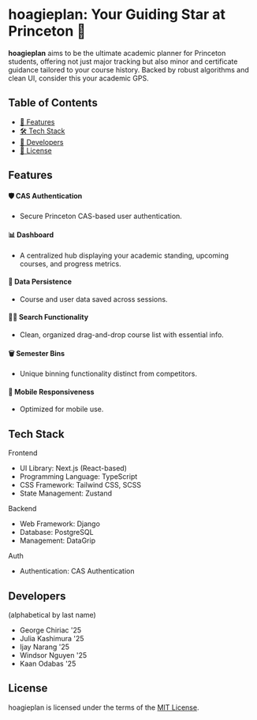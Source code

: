 # hoagieplan: Your Guiding Star at Princeton 🧭

**hoagieplan** aims to be the ultimate academic planner for Princeton students, offering not just major tracking but also minor and certificate guidance tailored to your course history. Backed by robust algorithms and clean UI, consider this your academic GPS.

## Table of Contents
- [🌟 Features](#features)
- [🛠 Tech Stack](#tech-stack)
- [👥 Developers](#developers)
- [📜 License](#license)

## Features

#### 🛡 CAS Authentication
- Secure Princeton CAS-based user authentication.

#### 📊 Dashboard
- A centralized hub displaying your academic standing, upcoming courses, and progress metrics.

#### 💾 Data Persistence
- Course and user data saved across sessions.

#### 🕵️‍♀️ Search Functionality
- Clean, organized drag-and-drop course list with essential info.

#### 🗑 Semester Bins
- Unique binning functionality distinct from competitors.

#### 📲 Mobile Responsiveness
- Optimized for mobile use.

## Tech Stack

Frontend
* UI Library: Next.js (React-based)
* Programming Language: TypeScript
* CSS Framework: Tailwind CSS, SCSS
* State Management: Zustand

Backend
* Web Framework: Django
* Database: PostgreSQL
* Management: DataGrip

Auth
* Authentication: CAS Authentication

## Developers 

(alphabetical by last name)
- George Chiriac '25
- Julia Kashimura '25
- Ijay Narang '25
- Windsor Nguyen '25
- Kaan Odabas '25

## License

hoagieplan is licensed under the terms of the [MIT License](LICENSE).
